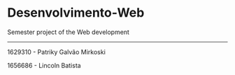 # Desenvolvimento-Web
Semester project of the Web development

-----------------------------------------------

<p/> 1629310 - Patriky Galvão Mirkoski
<p/> 1656686 - Lincoln Batista
